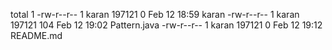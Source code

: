 total 1
-rw-r--r-- 1 karan 197121   0 Feb 12 18:59 karan
-rw-r--r-- 1 karan 197121 104 Feb 12 19:02 Pattern.java
-rw-r--r-- 1 karan 197121   0 Feb 12 19:12 README.md
